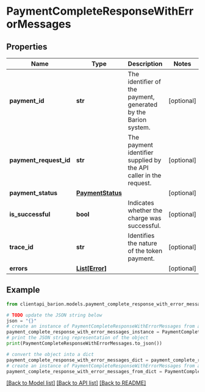 # PaymentCompleteResponseWithErrorMessages


## Properties

Name | Type | Description | Notes
------------ | ------------- | ------------- | -------------
**payment_id** | **str** | The identifier of the payment, generated by the Barion system. | [optional] 
**payment_request_id** | **str** | The payment identifier supplied by the API caller in the request. | [optional] 
**payment_status** | [**PaymentStatus**](PaymentStatus.md) |  | [optional] 
**is_successful** | **bool** | Indicates whether the charge was successful. | [optional] 
**trace_id** | **str** | Identifies the nature of the token payment. | [optional] 
**errors** | [**List[Error]**](Error.md) |  | [optional] 

## Example

```python
from clientapi_barion.models.payment_complete_response_with_error_messages import PaymentCompleteResponseWithErrorMessages

# TODO update the JSON string below
json = "{}"
# create an instance of PaymentCompleteResponseWithErrorMessages from a JSON string
payment_complete_response_with_error_messages_instance = PaymentCompleteResponseWithErrorMessages.from_json(json)
# print the JSON string representation of the object
print(PaymentCompleteResponseWithErrorMessages.to_json())

# convert the object into a dict
payment_complete_response_with_error_messages_dict = payment_complete_response_with_error_messages_instance.to_dict()
# create an instance of PaymentCompleteResponseWithErrorMessages from a dict
payment_complete_response_with_error_messages_from_dict = PaymentCompleteResponseWithErrorMessages.from_dict(payment_complete_response_with_error_messages_dict)
```
[[Back to Model list]](../README.md#documentation-for-models) [[Back to API list]](../README.md#documentation-for-api-endpoints) [[Back to README]](../README.md)


